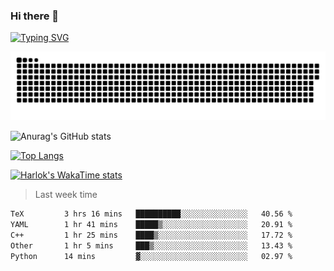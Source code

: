 ### Hi there 👋

<!--
**wray-le/wray-lee* is a ✨ _special_ ✨ repository because its `README.md` (this file) appears on your GitHub profile.

Here are some ideas to get you started:

- 🔭 I’m currently working on ...
- 🌱 I’m currently learning ...
- 👯 I’m looking to collaborate on ...
- 🤔 I’m looking for help with ...
- 💬 Ask me about ...
- 📫 How to reach me: ...
- 😄 Pronouns: ...
- ⚡ Fun fact: ...
-->
[![Typing SVG](https://readme-typing-svg.herokuapp.com?color=91BEF0&vCenter=true&lines=This+is+Wray's+profile;A+noob+developer)](https://git.io/typing-svg)

<p align="center"><a href=#><img src="image/contributions.svg"></a></p>  

![Anurag's GitHub stats](https://github-readme-stats.vercel.app/api?username=wray-lee&show_icons=true&theme=tokyonight)


[![Top Langs](https://github-readme-stats.vercel.app/api/top-langs/?username=wray-lee&exclude_repo=wray-lee.github.io,wray-lee&layout=donut)](https://github.com/anuraghazra/github-readme-stats)


[![Harlok's WakaTime stats](https://github-readme-stats.vercel.app/api/wakatime?username=wray)](https://github.com/anuraghazra/github-readme-stats)

> Last week time

<!--START_SECTION:waka-->

```txt
TeX         3 hrs 16 mins   ██████████░░░░░░░░░░░░░░░   40.56 %
YAML        1 hr 41 mins    █████▒░░░░░░░░░░░░░░░░░░░   20.91 %
C++         1 hr 25 mins    ████▒░░░░░░░░░░░░░░░░░░░░   17.72 %
Other       1 hr 5 mins     ███▒░░░░░░░░░░░░░░░░░░░░░   13.43 %
Python      14 mins         ▓░░░░░░░░░░░░░░░░░░░░░░░░   02.97 %
```

<!--END_SECTION:waka-->
